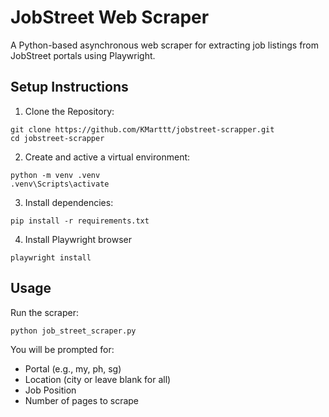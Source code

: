 # JobStreet Web Scraper

A Python-based asynchronous web scraper for extracting job listings from JobStreet portals using Playwright.

## Setup Instructions

1. Clone the Repository:

```
git clone https://github.com/KMarttt/jobstreet-scrapper.git
cd jobstreet-scrapper
```

2. Create and active a virtual environment:

```
python -m venv .venv
.venv\Scripts\activate
```

3. Install dependencies:

```
pip install -r requirements.txt
```

4. Install Playwright browser

```
playwright install
```

## Usage

Run the scraper:

```
python job_street_scraper.py
```

You will be prompted for:

-   Portal (e.g., my, ph, sg)
-   Location (city or leave blank for all)
-   Job Position
-   Number of pages to scrape
